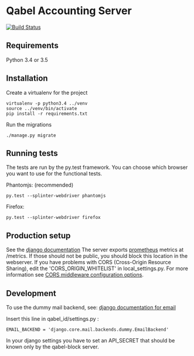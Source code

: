 # Qabel Accounting Server

[![Build Status](https://travis-ci.org/Qabel/qabel-accounting.svg?branch=master)](https://travis-ci.org/Qabel/qabel-accounting)

## Requirements
Python 3.4 or 3.5

## Installation

Create a virtualenv for the project

	virtualenv -p python3.4 ../venv
	source ../venv/bin/activate
	pip install -r requirements.txt

Run the migrations

	./manage.py migrate

## Running tests

The tests are run by the py.test framework. You can choose which browser you want to use for the functional tests.

Phantomjs: (recommended)

	py.test --splinter-webdriver phantomjs

Firefox:

	py.test --splinter-webdriver firefox

## Production setup

See the [django documentation](https://docs.djangoproject.com/en/1.8/howto/deployment/)
The server exports [prometheus](https://www.prometheus.io) metrics at /metrics. If those should not be public, you should
block this location in the webserver.
If you have problems with CORS (Cross-Origin Resource Sharing), edit the 'CORS_ORIGIN_WHITELIST' in local_settings.py. For more information see [CORS middleware configuration options](https://github.com/zestedesavoir/django-cors-middleware#configuration).

## Development

To use the dummy mail backend, see: [django documentation for email](https://docs.djangoproject.com/en/1.9/topics/email/#dummy-backend)

Insert this line in qabel_id/settings.py :

    EMAIL_BACKEND = 'django.core.mail.backends.dummy.EmailBackend'

In your django settings you have to set an API_SECRET that should be known only by the
qabel-block server.
